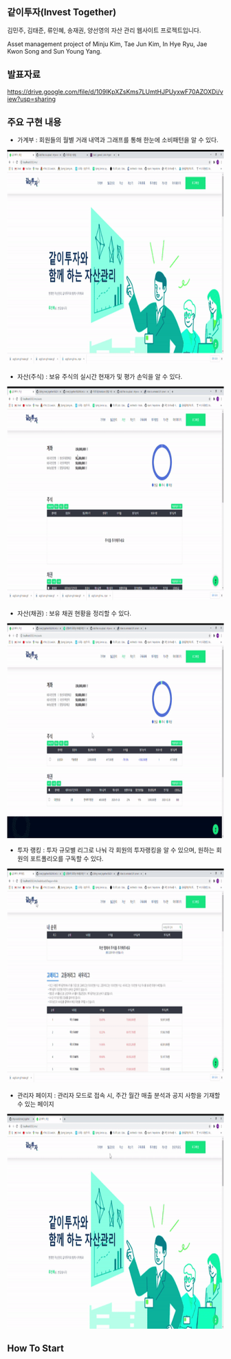 ## 같이투자(Invest Together)
김민주, 김태준, 류인혜, 송재권, 양선영의 자산 관리 웹사이트 프로젝트입니다.

Asset management project of Minju Kim, Tae Jun Kim, In Hye Ryu, Jae Kwon Song and Sun Young Yang.

## 발표자료
https://drive.google.com/file/d/109lKpXZsKms7LUmtHJPUyxwF70AZOXDi/view?usp=sharing
## 주요 구현 내용

+ 가계부 : 회원들의 월별 거래 내역과 그래프를 통해 한눈에 소비패턴을 알 수 있다.

<img src="./images/bank_trans.gif" width="800" height="500">  



+ 자산(주식) : 보유 주식의 실시간 현재가 및 평가 손익을 알 수 있다.

<img src="./images/asset_stock.gif" width="800" height="500">  



+ 자산(채권) : 보유 채권 현황을 정리할 수 있다.
<img src="./images/asset_bond.gif" width="800" height="500">  



+ 투자 랭킹 : 투자 규모별 리그로 나눠 각 회원의 투자랭킹을 알 수 있으며, 원하는 회원의 포트폴리오를 구독할 수 있다.
<img src="./images/ranking.gif" width="800" height="500">



+ 관리자 페이지 : 관리자 모드로 접속 시, 주간 월간 매출 분석과 공지 사항을 기재할 수 있는 페이지
<img src="./images/adminPage.gif" width="800" height="500">



## How To Start
